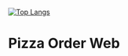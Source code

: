 [![Top Langs](https://github-readme-stats.vercel.app/api/top-langs/?username=yumyumsom&layout=pie)](https://github.com/anuraghazra/github-readme-stats)
# Pizza Order Web
